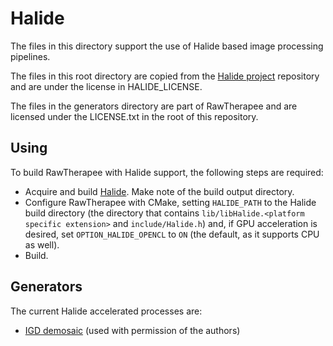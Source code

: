 # Halide

The files in this directory support the use of Halide based image processing pipelines.

The files in this root directory are copied from the [Halide project](https://github.com/halide/Halide) repository and
are under the license in HALIDE_LICENSE.

The files in the generators directory are part of RawTherapee and are licensed under the LICENSE.txt in the root of this
repository.

## Using

To build RawTherapee with Halide support, the following steps are required:

- Acquire and build [Halide](https://github.com/halide/Halide). Make note of the build output directory.
- Configure RawTherapee with CMake, setting `HALIDE_PATH` to the Halide build directory (the directory that contains
  `lib/libHalide.<platform specific extension>` and `include/Halide.h`) and, if GPU acceleration is desired, set
  `OPTION_HALIDE_OPENCL` to `ON` (the default, as it supports CPU as well).
- Build.

## Generators

The current Halide accelerated processes are:

- [IGD demosaic](http://www.eie.polyu.edu.hk/~enyhchan/J-JEI-Low_complexity_color_demosaicing_algorithm_based_on_IG.pdf) (used with permission of the authors)